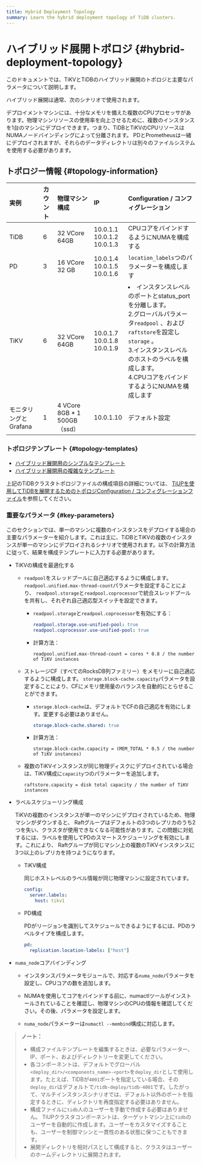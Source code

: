 ```yaml
---
title: Hybrid Deployment Topology
summary: Learn the hybrid deployment topology of TiDB clusters.
---
```


# ハイブリッド展開トポロジ {#hybrid-deployment-topology}

このドキュメントでは、TiKVとTiDBのハイブリッド展開のトポロジと主要なパラメータについて説明します。

ハイブリッド展開は通常、次のシナリオで使用されます。

デプロイメントマシンには、十分なメモリを備えた複数のCPUプロセッサがあります。物理マシンリソースの使用率を向上させるために、複数のインスタンスを1台のマシンにデプロイできます。つまり、TiDBとTiKVのCPUリソースはNUMAノードバインディングによって分離されます。 PDとPrometheusは一緒にデプロイされますが、それらのデータディレクトリは別々のファイルシステムを使用する必要があります。

## トポロジー情報 {#topology-information}

| 実例             | カウント | 物理マシン構成                    | IP                                   | Configuration / コンフィグレーション                                                                                                                                            |
| :------------- | :--- | :------------------------- | :----------------------------------- | :-------------------------------------------------------------------------------------------------------------------------------------------------------------------- |
| TiDB           | 6    | 32 VCore 64GB              | 10.0.1.1<br/> 10.0.1.2<br/> 10.0.1.3 | CPUコアをバインドするようにNUMAを構成する                                                                                                                                              |
| PD             | 3    | 16 VCore 32 GB             | 10.0.1.4<br/> 10.0.1.5<br/> 10.0.1.6 | `location_labels`つのパラメーターを構成します                                                                                                                                       |
| TiKV           | 6    | 32 VCore 64GB              | 10.0.1.7<br/> 10.0.1.8<br/> 10.0.1.9 | <li>インスタンスレベルのポートとstatus_portを分離します。<br/> 2.グローバルパラメータ`readpool` 、および`raftstore`を設定し`storage` 。<br/> 3.インスタンスレベルのホストのラベルを構成します。<br/> 4.CPUコアをバインドするようにNUMAを構成します</li> |
| モニタリングとGrafana | 1    | 4 VCore 8GB * 1 500GB（ssd） | 10.0.1.10                            | デフォルト設定                                                                                                                                                               |

### トポロジテンプレート {#topology-templates}

-   [ハイブリッド展開用のシンプルなテンプレート](https://github.com/pingcap/docs-cn/blob/master/config-templates/simple-multi-instance.yaml)
-   [ハイブリッド展開用の複雑なテンプレート](https://github.com/pingcap/docs/blob/master/config-templates/complex-multi-instance.yaml)

上記のTiDBクラスタトポロジファイルの構成項目の詳細については、 [TiUPを使用してTiDBを展開するためのトポロジConfiguration / コンフィグレーションファイル](/tiup/tiup-cluster-topology-reference.md)を参照してください。

### 重要なパラメータ {#key-parameters}

このセクションでは、単一のマシンに複数のインスタンスをデプロイする場合の主要なパラメーターを紹介します。これは主に、TiDBとTiKVの複数のインスタンスが単一のマシンにデプロイされるシナリオで使用されます。以下の計算方法に従って、結果を構成テンプレートに入力する必要があります。

-   TiKVの構成を最適化する

    -   `readpool`をスレッドプールに自己適応するように構成します。 `readpool.unified.max-thread-count`パラメータを設定することにより、 `readpool.storage`と`readpool.coprocessor`で統合スレッドプールを共有し、それぞれ自己適応型スイッチを設定できます。

        -   `readpool.storage`と`readpool.coprocessor`を有効にする：

            ```yaml
            readpool.storage.use-unified-pool: true
            readpool.coprocessor.use-unified-pool: true
            ```

        -   計算方法：

            ```
            readpool.unified.max-thread-count = cores * 0.8 / the number of TiKV instances
            ```

    -   ストレージCF（すべてのRocksDB列ファミリー）をメモリーに自己適応するように構成します。 `storage.block-cache.capacity`パラメータを設定することにより、CFにメモリ使用量のバランスを自動的にとらせることができます。

        -   `storage.block-cache`は、デフォルトでCFの自己適応を有効にします。変更する必要はありません。

            ```yaml
            storage.block-cache.shared: true
            ```

        -   計算方法：

            ```
            storage.block-cache.capacity = (MEM_TOTAL * 0.5 / the number of TiKV instances)
            ```

    -   複数のTiKVインスタンスが同じ物理ディスクにデプロイされている場合は、TiKV構成に`capacity`つのパラメーターを追加します。

        ```
        raftstore.capacity = disk total capacity / the number of TiKV instances
        ```

-   ラベルスケジューリング構成

    TiKVの複数のインスタンスが単一のマシンにデプロイされているため、物理マシンがダウンすると、 Raftグループはデフォルトの3つのレプリカのうち2つを失い、クラスタが使用できなくなる可能性があります。この問題に対処するには、ラベルを使用してPDのスマートスケジューリングを有効にします。これにより、 Raftグループが同じマシン上の複数のTiKVインスタンスに3つ以上のレプリカを持つようになります。

    -   TiKV構成

        同じホストレベルのラベル情報が同じ物理マシンに設定されています。

        ```yml
        config:
          server.labels:
            host: tikv1
        ```

    -   PD構成

        PDがリージョンを識別してスケジュールできるようにするには、PDのラベルタイプを構成します。

        ```yml
        pd:
          replication.location-labels: ["host"]
        ```

-   `numa_node`コアバインディング

    -   インスタンスパラメータモジュールで、対応する`numa_node`パラメータを設定し、CPUコアの数を追加します。

    -   NUMAを使用してコアをバインドする前に、numactlツールがインストールされていることを確認し、物理マシンのCPUの情報を確認してください。その後、パラメータを設定します。

    -   `numa_node`パラメーターは`numactl --membind`構成に対応します。

> **ノート：**
>
> -   構成ファイルテンプレートを編集するときは、必要なパラメーター、IP、ポート、およびディレクトリーを変更してください。
> -   各コンポーネントは、デフォルトでグローバル`<deploy_dir>/<components_name>-<port>`を`deploy_dir`として使用します。たとえば、TiDBが`4001`ポートを指定している場合、その`deploy_dir`はデフォルトで`/tidb-deploy/tidb-4001`です。したがって、マルチインスタンスシナリオでは、デフォルト以外のポートを指定するときに、ディレクトリを再度指定する必要はありません。
> -   構成ファイルに`tidb`人のユーザーを手動で作成する必要はありません。 TiUPクラスタコンポーネントは、ターゲットマシン上に`tidb`のユーザーを自動的に作成します。ユーザーをカスタマイズすることも、ユーザーを制御マシンと一貫性のある状態に保つこともできます。
> -   展開ディレクトリを相対パスとして構成すると、クラスタはユーザーのホームディレクトリに展開されます。
